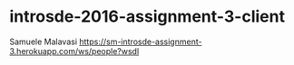 # introsde-2016-assignment-3-client
Samuele Malavasi
https://sm-introsde-assignment-3.herokuapp.com/ws/people?wsdl
